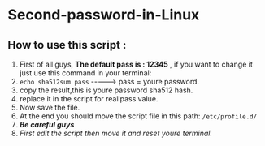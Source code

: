 # Second-password-in-Linux

## How to use this script :
1. First of all guys, **The default pass is : 12345** , if you want to change it just use this command in your terminal:
2. `echo sha512sum pass` -----> pass = youre password.
3. copy the result,this is youre password sha512 hash.
4. replace it in the script for reallpass value.
5. Now save the file.
6. At the end you should move the script file in this path: `/etc/profile.d/`
7. ***Be careful guys*** 
8. *First edit the script then move it and reset youre terminal.*




